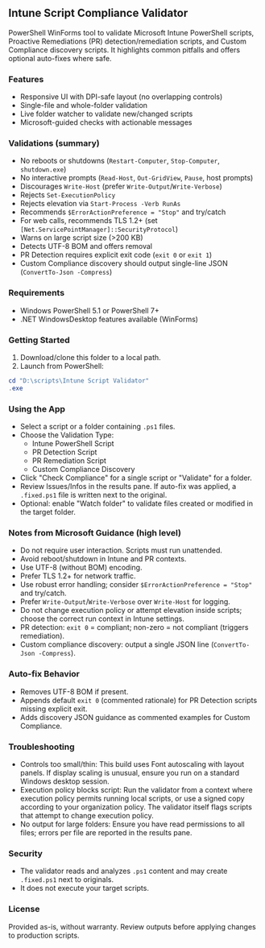## Intune Script Compliance Validator

PowerShell WinForms tool to validate Microsoft Intune PowerShell scripts, Proactive Remediations (PR) detection/remediation scripts, and Custom Compliance discovery scripts. It highlights common pitfalls and offers optional auto-fixes where safe.

### Features
- Responsive UI with DPI-safe layout (no overlapping controls)
- Single-file and whole-folder validation
- Live folder watcher to validate new/changed scripts
- Microsoft-guided checks with actionable messages


### Validations (summary)
- No reboots or shutdowns (`Restart-Computer`, `Stop-Computer`, `shutdown.exe`)
- No interactive prompts (`Read-Host`, `Out-GridView`, `Pause`, host prompts)
- Discourages `Write-Host` (prefer `Write-Output`/`Write-Verbose`)
- Rejects `Set-ExecutionPolicy`
- Rejects elevation via `Start-Process -Verb RunAs`
- Recommends `$ErrorActionPreference = "Stop"` and try/catch
- For web calls, recommends TLS 1.2+ (set `[Net.ServicePointManager]::SecurityProtocol`)
- Warns on large script size (>200 KB)
- Detects UTF-8 BOM and offers removal
- PR Detection requires explicit exit code (`exit 0` or `exit 1`)
- Custom Compliance discovery should output single-line JSON (`ConvertTo-Json -Compress`)

### Requirements
- Windows PowerShell 5.1 or PowerShell 7+
- .NET WindowsDesktop features available (WinForms)

### Getting Started
1. Download/clone this folder to a local path.
2. Launch from PowerShell:
```powershell
cd "D:\scripts\Intune Script Validator"
.exe
```

### Using the App
- Select a script or a folder containing `.ps1` files.
- Choose the Validation Type:
  - Intune PowerShell Script
  - PR Detection Script
  - PR Remediation Script
  - Custom Compliance Discovery
- Click "Check Compliance" for a single script or "Validate" for a folder.
- Review Issues/Infos in the results pane. If auto-fix was applied, a `.fixed.ps1` file is written next to the original.
- Optional: enable "Watch folder" to validate files created or modified in the target folder.

### Notes from Microsoft Guidance (high level)
- Do not require user interaction. Scripts must run unattended.
- Avoid reboot/shutdown in Intune and PR contexts.
- Use UTF-8 (without BOM) encoding.
- Prefer TLS 1.2+ for network traffic.
- Use robust error handling; consider `$ErrorActionPreference = "Stop"` and try/catch.
- Prefer `Write-Output`/`Write-Verbose` over `Write-Host` for logging.
- Do not change execution policy or attempt elevation inside scripts; choose the correct run context in Intune settings.
- PR detection: `exit 0` = compliant; non-zero = not compliant (triggers remediation).
- Custom compliance discovery: output a single JSON line (`ConvertTo-Json -Compress`).

### Auto-fix Behavior
- Removes UTF-8 BOM if present.
- Appends default `exit 0` (commented rationale) for PR Detection scripts missing explicit exit.
- Adds discovery JSON guidance as commented examples for Custom Compliance.

### Troubleshooting
- Controls too small/thin: This build uses Font autoscaling with layout panels. If display scaling is unusual, ensure you run on a standard Windows desktop session.
- Execution policy blocks script: Run the validator from a context where execution policy permits running local scripts, or use a signed copy according to your organization policy. The validator itself flags scripts that attempt to change execution policy.
- No output for large folders: Ensure you have read permissions to all files; errors per file are reported in the results pane.

### Security
- The validator reads and analyzes `.ps1` content and may create `.fixed.ps1` next to originals.
- It does not execute your target scripts.

### License
Provided as-is, without warranty. Review outputs before applying changes to production scripts.




